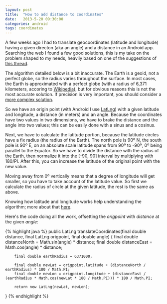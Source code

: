 ```yaml
---
layout: post
title:  "How to add distance to coordinates"
date:   2013-5-20 09:30:00
categories: android
tags: coordinates
---
```

A few weeks ago I had to translate geocoordinates (latitude and longitude) having a given directon (aka an angle) and a distance in an Android app. Searching the web I found a few good solutions, this is my take on the problem shaped to my needs, heavily based on one of the suggestions of [this thread](http://gis.stackexchange.com/questions/2951/algorithm-for-offsetting-a-latitude-longitude-by-some-amount-of-meters).

<!-- more -->

The algorithm detailed below is a bit inaccurate. The Earth is a geoid, not a perfect globe, so the radius varies throughout the surface. In most cases, the Earth is approximated with a perfect globe (with a radius of 6,371 kilometers, accoring to [Wikipedia](http://en.wikipedia.org/wiki/Earth_radius)), but for obvious reasons this is not the most accurate solution. If precision is very important, you should consider a [more complex solution](http://williams.best.vwh.net/avform.htm#LL).

So we have an origin point (with Android I use [LatLng](http://developer.android.com/reference/com/google/android/gms/maps/model/LatLng.html)) with a given latitude and longitude, a distance (in meters) and an angle. Because the coordinates have two values in two dimensions, we have to brake the distance and the angle into two values; this can be easily done with a sinus and a cosinus.

Next, we have to calculate the latitude portion, because the latitude circles have a fix radius (the radius of the Earth). The north pole is 90º N, the south pole is 90º E, on an absolute scale latitude spans from 90º to -90º, 0º being parallel to the Equator. So we have to divide the distance with the radius of the Earth, then normalize it into the [-90, 90] interval by multiplying with 180/PI. After this, you can increase the latitude of the original point with the new value.

Moving away from 0º vertically means that a degree of longitude will get smaller, so you have to take account of the latitude value. So first we calculate the radius of circle at the given latitude, the rest is the same as above.

Knowing how latitude and longitude works help understanding the algorithm; more about that [here](http://en.wikipedia.org/wiki/Geographic_coordinate_system).

Here's the code doing all the work, offsetting the _origpoint_ with _distance_ at the given _angle_:

{% highlight java %}
public LatLng translateCoordinates(final double distance, final LatLng origpoint, final double angle) {
        final double distanceNorth = Math.sin(angle) * distance;
        final double distanceEast = Math.cos(angle) * distance;

        final double earthRadius = 6371000;

        final double newLat = origpoint.latitude + (distanceNorth / earthRadius) * 180 / Math.PI;
        final double newLon = origpoint.longitude + (distanceEast / (earthRadius * Math.cos(newLat * 180 / Math.PI))) * 180 / Math.PI;

        return new LatLng(newLat, newLon);
}
{% endhighlight %}